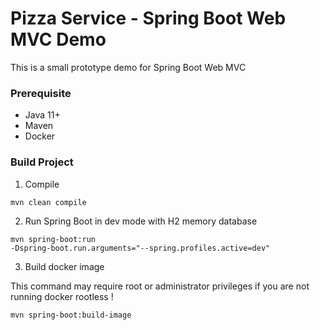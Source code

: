# Pizza Service - Spring Boot Web MVC Demo

This is a small prototype demo for Spring Boot Web MVC 

### Prerequisite

* Java 11+
* Maven
* Docker

### Build Project

1. Compile 

<code>mvn clean compile</code>

2. Run Spring Boot in dev mode with H2 memory database

<code>mvn spring-boot:run -Dspring-boot.run.arguments="--spring.profiles.active=dev"</code>

3. Build docker image

This command may require root or administrator privileges if you are not running docker rootless ! 

<code>mvn spring-boot:build-image</code>
